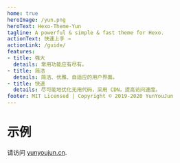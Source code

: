 ```yaml
---
home: true
heroImage: /yun.png
heroText: Hexo-Theme-Yun
tagline: A powerful & simple & fast theme for Hexo.
actionText: 快速上手 →
actionLink: /guide/
features:
- title: 强大
  details: 常用功能应有尽有。
- title: 简洁
  details: 简洁、优雅、自适应的用户界面。
- title: 快速
  details: 尽可能地优化无用代码，采用 CDN，提高访问速度。
footer: MIT Licensed | Copyright © 2019-2020 YunYouJun
---
```


# 示例

请访问 [yunyoujun.cn](https://yunyoujun.cn).
